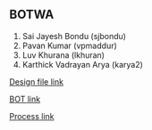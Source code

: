 ## BOTWA

1. Sai Jayesh Bondu (sjbondu)
2. Pavan Kumar (vpmaddur)
3. Luv Khurana (lkhuran)
4. Karthick Vadrayan Arya (karya2)

[Design file link](DESIGN.md)

[BOT link](BOT.md)

[Process link](Process.md)
